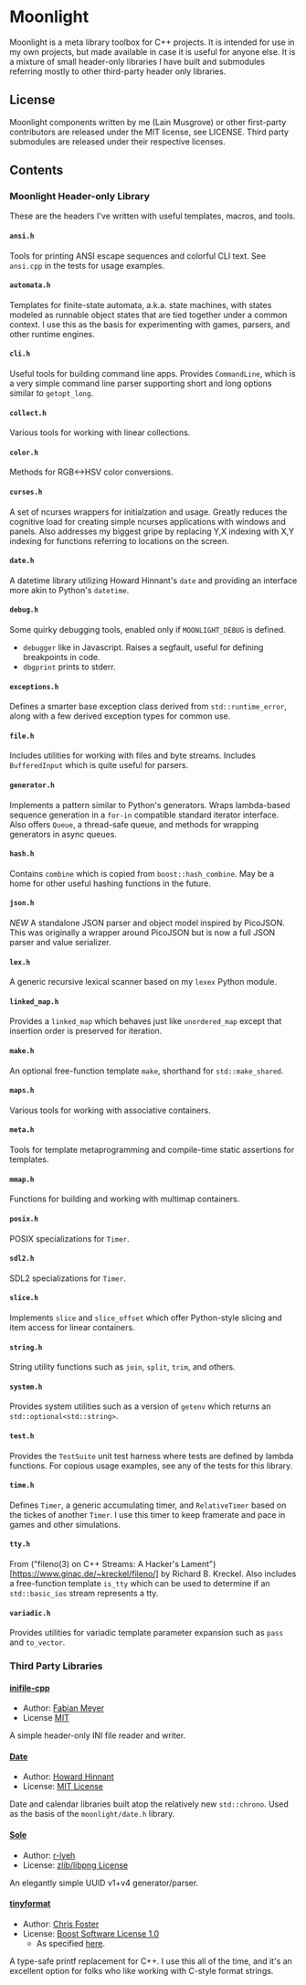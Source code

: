 # Moonlight
Moonlight is a meta library toolbox for C++ projects.  It is intended for use
in my own projects, but made available in case it is useful for anyone else.
It is a mixture of small header-only libraries I have built and submodules
referring mostly to other third-party header only libraries.

## License
Moonlight components written by me (Lain Musgrove) or other first-party
contributors are released under the MIT license, see LICENSE.  Third party
submodules are released under their respective licenses.

## Contents
### Moonlight Header-only Library
These are the headers I've written with useful templates, macros, and tools.

#### `ansi.h`
Tools for printing ANSI escape sequences and colorful CLI text.  See `ansi.cpp`
in the tests for usage examples.

#### `automata.h`
Templates for finite-state automata, a.k.a. state machines, with states modeled
as runnable object states that are tied together under a common context.  I use
this as the basis for experimenting with games, parsers, and other runtime
engines.

#### `cli.h`
Useful tools for building command line apps.  Provides  `CommandLine`, which is
a very simple command line parser supporting short and long options similar to
`getopt_long`.

#### `collect.h`
Various tools for working with linear collections.

#### `color.h`
Methods for RGB<->HSV color conversions.

#### `curses.h`
A set of ncurses wrappers for initialzation and usage.  Greatly reduces the
cognitive load for creating simple ncurses applications with windows and panels.
Also addresses my biggest gripe by replacing Y,X indexing with X,Y indexing for
functions referring to locations on the screen.

#### `date.h`
A datetime library utilizing Howard Hinnant's `date` and providing an interface
more akin to Python's `datetime`.

#### `debug.h`
Some quirky debugging tools, enabled only if `MOONLIGHT_DEBUG` is defined.

- `debugger` like in Javascript.  Raises a segfault, useful for defining
  breakpoints in code.
- `dbgprint` prints to stderr.

#### `exceptions.h`
Defines a smarter base exception class derived from `std::runtime_error`, along
with a few derived exception types for common use.

#### `file.h`
Includes utilities for working with files and byte streams.  Includes
`BufferedInput` which is quite useful for parsers.

#### `generator.h`
Implements a pattern similar to Python's generators.  Wraps lambda-based
sequence generation in a `for-in` compatible standard iterator interface.
Also offers `Queue`, a thread-safe queue, and methods for wrapping generators in
async queues.

#### `hash.h`
Contains `combine` which is copied from `boost::hash_combine`.  May be a home
for other useful hashing functions in the future.

#### `json.h`
*NEW* A standalone JSON parser and object model inspired by PicoJSON.  This was
originally a wrapper around PicoJSON but is now a full JSON parser and
value serializer.

#### `lex.h`
A generic recursive lexical scanner based on my `lexex` Python module.

#### `linked_map.h`
Provides a `linked_map` which behaves just like `unordered_map` except that
insertion order is preserved for iteration.

#### `make.h`
An optional free-function template `make`, shorthand for `std::make_shared`.

#### `maps.h`
Various tools for working with associative containers.

#### `meta.h`
Tools for template metaprogramming and compile-time static assertions for
templates.

#### `mmap.h`
Functions for building and working with multimap containers.

#### `posix.h`
POSIX specializations for `Timer`.

#### `sdl2.h`
SDL2 specializations for `Timer`.

#### `slice.h`
Implements `slice` and `slice_offset` which offer Python-style slicing and item
access for linear containers.

#### `string.h`
String utility functions such as `join`, `split`, `trim`, and others.

#### `system.h`
Provides system utilities such as a version of `getenv` which returns an
`std::optional<std::string>`.

#### `test.h`
Provides the `TestSuite` unit test harness where tests are defined by lambda
functions.  For copious usage examples, see any of the tests for this library.

#### `time.h`
Defines `Timer`, a generic accumulating timer, and `RelativeTimer` based on
the tickes of another `Timer`.  I use this timer to keep framerate and pace in
games and other simulations.

#### `tty.h`
From ("fileno(3) on C++ Streams: A Hacker's Lament")[https://www.ginac.de/~kreckel/fileno/]
by Richard B. Kreckel.  Also includes a free-function template `is_tty` which
can be used to determine if an `std::basic_ios` stream represents a tty.

#### `variadic.h`
Provides utilities for variadic template parameter expansion such as `pass` and
`to_vector`.

### Third Party Libraries
#### [inifile-cpp](https://github.com/Rookfighter/inifile-cpp)
- Author: [Fabian Meyer](https://github.com/Rookfighter)
- License [MIT](https://github.com/Rookfighter/inifile-cpp/LICENSE.txt)

A simple header-only INI file reader and writer.

#### [Date](https://github.com/HowardHinnant/date)
- Author: [Howard Hinnant](https://github.com/HowardHinnant)
- License: [MIT License](https://github.com/HowardHinnant/date/blob/master/LICENSE.txt)

Date and calendar libraries built atop the relatively new `std::chrono`.  Used
as the basis of the `moonlight/date.h` library.

#### [Sole](https://github.com/r-lyeh-archived/sole)
- Author: [r-lyeh](https://github.com/r-lyeh/)
- License: [zlib/libpng License](https://github.com/r-lyeh-archived/sole/blob/master/LICENSE)

An elegantly simple UUID v1+v4 generator/parser.

#### [tinyformat](https://github.com/c42f/tinyformat)
- Author: [Chris Foster](https://github.com/c42f)
- License: [Boost Software License 1.0](https://www.boost.org/LICENSE_1_0.txt)
    - As specified [here](https://github.com/c42f/tinyformat#license).

A type-safe printf replacement for C++.  I use this all of the time, and it's
an excellent option for folks who like working with C-style format strings.

